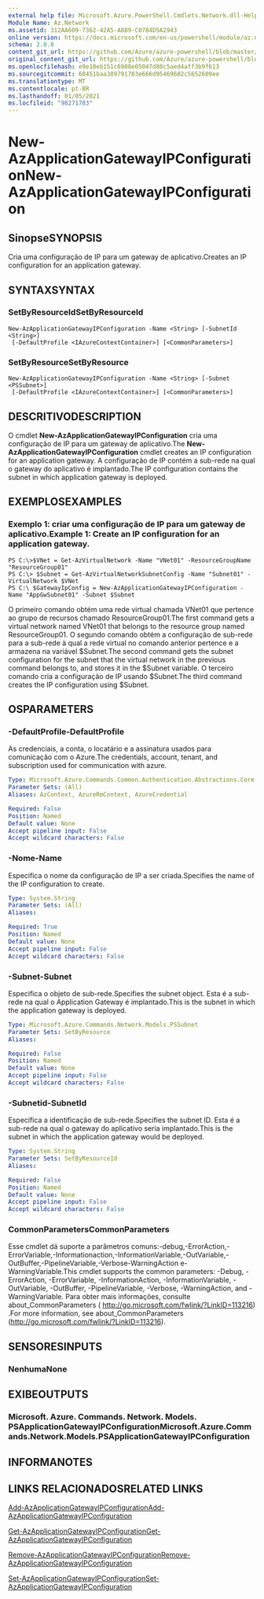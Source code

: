 ```yaml
---
external help file: Microsoft.Azure.PowerShell.Cmdlets.Network.dll-Help.xml
Module Name: Az.Network
ms.assetid: 312AA609-7362-42A5-A889-C0784D5A2943
online version: https://docs.microsoft.com/en-us/powershell/module/az.network/new-azapplicationgatewayipconfiguration
schema: 2.0.0
content_git_url: https://github.com/Azure/azure-powershell/blob/master/src/Network/Network/help/New-AzApplicationGatewayIPConfiguration.md
original_content_git_url: https://github.com/Azure/azure-powershell/blob/master/src/Network/Network/help/New-AzApplicationGatewayIPConfiguration.md
ms.openlocfilehash: e9e10eb151c6908e05047d80c5aed4aff3b9f613
ms.sourcegitcommit: 68451baa389791703e666d95469602c5652609ee
ms.translationtype: MT
ms.contentlocale: pt-BR
ms.lasthandoff: 01/05/2021
ms.locfileid: "98271783"
---
```

# <span data-ttu-id="b2302-101">New-AzApplicationGatewayIPConfiguration</span><span class="sxs-lookup"><span data-stu-id="b2302-101">New-AzApplicationGatewayIPConfiguration</span></span>

## <span data-ttu-id="b2302-102">Sinopse</span><span class="sxs-lookup"><span data-stu-id="b2302-102">SYNOPSIS</span></span>
<span data-ttu-id="b2302-103">Cria uma configuração de IP para um gateway de aplicativo.</span><span class="sxs-lookup"><span data-stu-id="b2302-103">Creates an IP configuration for an application gateway.</span></span>

## <span data-ttu-id="b2302-104">SYNTAX</span><span class="sxs-lookup"><span data-stu-id="b2302-104">SYNTAX</span></span>

### <span data-ttu-id="b2302-105">SetByResourceId</span><span class="sxs-lookup"><span data-stu-id="b2302-105">SetByResourceId</span></span>
```
New-AzApplicationGatewayIPConfiguration -Name <String> [-SubnetId <String>]
 [-DefaultProfile <IAzureContextContainer>] [<CommonParameters>]
```

### <span data-ttu-id="b2302-106">SetByResource</span><span class="sxs-lookup"><span data-stu-id="b2302-106">SetByResource</span></span>
```
New-AzApplicationGatewayIPConfiguration -Name <String> [-Subnet <PSSubnet>]
 [-DefaultProfile <IAzureContextContainer>] [<CommonParameters>]
```

## <span data-ttu-id="b2302-107">DESCRITIVO</span><span class="sxs-lookup"><span data-stu-id="b2302-107">DESCRIPTION</span></span>
<span data-ttu-id="b2302-108">O cmdlet **New-AzApplicationGatewayIPConfiguration** cria uma configuração de IP para um gateway de aplicativo.</span><span class="sxs-lookup"><span data-stu-id="b2302-108">The **New-AzApplicationGatewayIPConfiguration** cmdlet creates an IP configuration for an application gateway.</span></span>
<span data-ttu-id="b2302-109">A configuração de IP contém a sub-rede na qual o gateway do aplicativo é implantado.</span><span class="sxs-lookup"><span data-stu-id="b2302-109">The IP configuration contains the subnet in which application gateway is deployed.</span></span>

## <span data-ttu-id="b2302-110">EXEMPLOS</span><span class="sxs-lookup"><span data-stu-id="b2302-110">EXAMPLES</span></span>

### <span data-ttu-id="b2302-111">Exemplo 1: criar uma configuração de IP para um gateway de aplicativo.</span><span class="sxs-lookup"><span data-stu-id="b2302-111">Example 1: Create an IP configuration for an application gateway.</span></span>
```
PS C:\>$VNet = Get-AzVirtualNetwork -Name "VNet01" -ResourceGroupName "ResourceGroup01"
PS C:\> $Subnet = Get-AzVirtualNetworkSubnetConfig -Name "Subnet01" -VirtualNetwork $VNet 
PS C:\ $GatewayIpConfig = New-AzApplicationGatewayIPConfiguration -Name "AppGwSubnet01" -Subnet $Subnet
```

<span data-ttu-id="b2302-112">O primeiro comando obtém uma rede virtual chamada VNet01 que pertence ao grupo de recursos chamado ResourceGroup01.</span><span class="sxs-lookup"><span data-stu-id="b2302-112">The first command gets a virtual network named VNet01 that belongs to the resource group named ResourceGroup01.</span></span>
<span data-ttu-id="b2302-113">O segundo comando obtém a configuração de sub-rede para a sub-rede à qual a rede virtual no comando anterior pertence e a armazena na variável $Subnet.</span><span class="sxs-lookup"><span data-stu-id="b2302-113">The second command gets the subnet configuration for the subnet that the virtual network in the previous command belongs to, and stores it in the $Subnet variable.</span></span>
<span data-ttu-id="b2302-114">O terceiro comando cria a configuração de IP usando $Subnet.</span><span class="sxs-lookup"><span data-stu-id="b2302-114">The third command creates the IP configuration using $Subnet.</span></span>

## <span data-ttu-id="b2302-115">OS</span><span class="sxs-lookup"><span data-stu-id="b2302-115">PARAMETERS</span></span>

### <span data-ttu-id="b2302-116">-DefaultProfile</span><span class="sxs-lookup"><span data-stu-id="b2302-116">-DefaultProfile</span></span>
<span data-ttu-id="b2302-117">As credenciais, a conta, o locatário e a assinatura usados para comunicação com o Azure.</span><span class="sxs-lookup"><span data-stu-id="b2302-117">The credentials, account, tenant, and subscription used for communication with azure.</span></span>

```yaml
Type: Microsoft.Azure.Commands.Common.Authentication.Abstractions.Core.IAzureContextContainer
Parameter Sets: (All)
Aliases: AzContext, AzureRmContext, AzureCredential

Required: False
Position: Named
Default value: None
Accept pipeline input: False
Accept wildcard characters: False
```

### <span data-ttu-id="b2302-118">-Nome</span><span class="sxs-lookup"><span data-stu-id="b2302-118">-Name</span></span>
<span data-ttu-id="b2302-119">Especifica o nome da configuração de IP a ser criada.</span><span class="sxs-lookup"><span data-stu-id="b2302-119">Specifies the name of the IP configuration to create.</span></span>

```yaml
Type: System.String
Parameter Sets: (All)
Aliases:

Required: True
Position: Named
Default value: None
Accept pipeline input: False
Accept wildcard characters: False
```

### <span data-ttu-id="b2302-120">-Subnet</span><span class="sxs-lookup"><span data-stu-id="b2302-120">-Subnet</span></span>
<span data-ttu-id="b2302-121">Especifica o objeto de sub-rede.</span><span class="sxs-lookup"><span data-stu-id="b2302-121">Specifies the subnet object.</span></span>
<span data-ttu-id="b2302-122">Esta é a sub-rede na qual o Application Gateway é implantado.</span><span class="sxs-lookup"><span data-stu-id="b2302-122">This is the subnet in which the application gateway is deployed.</span></span>

```yaml
Type: Microsoft.Azure.Commands.Network.Models.PSSubnet
Parameter Sets: SetByResource
Aliases:

Required: False
Position: Named
Default value: None
Accept pipeline input: False
Accept wildcard characters: False
```

### <span data-ttu-id="b2302-123">-Subnetid</span><span class="sxs-lookup"><span data-stu-id="b2302-123">-SubnetId</span></span>
<span data-ttu-id="b2302-124">Especifica a identificação de sub-rede.</span><span class="sxs-lookup"><span data-stu-id="b2302-124">Specifies the subnet ID.</span></span>
<span data-ttu-id="b2302-125">Esta é a sub-rede na qual o gateway do aplicativo seria implantado.</span><span class="sxs-lookup"><span data-stu-id="b2302-125">This is the subnet in which the application gateway would be deployed.</span></span>

```yaml
Type: System.String
Parameter Sets: SetByResourceId
Aliases:

Required: False
Position: Named
Default value: None
Accept pipeline input: False
Accept wildcard characters: False
```

### <span data-ttu-id="b2302-126">CommonParameters</span><span class="sxs-lookup"><span data-stu-id="b2302-126">CommonParameters</span></span>
<span data-ttu-id="b2302-127">Esse cmdlet dá suporte a parâmetros comuns:-debug,-ErrorAction,-ErrorVariable,-Informationaction,-InformationVariable,-OutVariable,-OutBuffer,-PipelineVariable,-Verbose-WarningAction e-WarningVariable.</span><span class="sxs-lookup"><span data-stu-id="b2302-127">This cmdlet supports the common parameters: -Debug, -ErrorAction, -ErrorVariable, -InformationAction, -InformationVariable, -OutVariable, -OutBuffer, -PipelineVariable, -Verbose, -WarningAction, and -WarningVariable.</span></span> <span data-ttu-id="b2302-128">Para obter mais informações, consulte about_CommonParameters ( http://go.microsoft.com/fwlink/?LinkID=113216) .</span><span class="sxs-lookup"><span data-stu-id="b2302-128">For more information, see about_CommonParameters (http://go.microsoft.com/fwlink/?LinkID=113216).</span></span>

## <span data-ttu-id="b2302-129">SENSORES</span><span class="sxs-lookup"><span data-stu-id="b2302-129">INPUTS</span></span>

### <span data-ttu-id="b2302-130">Nenhuma</span><span class="sxs-lookup"><span data-stu-id="b2302-130">None</span></span>

## <span data-ttu-id="b2302-131">EXIBE</span><span class="sxs-lookup"><span data-stu-id="b2302-131">OUTPUTS</span></span>

### <span data-ttu-id="b2302-132">Microsoft. Azure. Commands. Network. Models. PSApplicationGatewayIPConfiguration</span><span class="sxs-lookup"><span data-stu-id="b2302-132">Microsoft.Azure.Commands.Network.Models.PSApplicationGatewayIPConfiguration</span></span>

## <span data-ttu-id="b2302-133">INFORMA</span><span class="sxs-lookup"><span data-stu-id="b2302-133">NOTES</span></span>

## <span data-ttu-id="b2302-134">LINKS RELACIONADOS</span><span class="sxs-lookup"><span data-stu-id="b2302-134">RELATED LINKS</span></span>

[<span data-ttu-id="b2302-135">Add-AzApplicationGatewayIPConfiguration</span><span class="sxs-lookup"><span data-stu-id="b2302-135">Add-AzApplicationGatewayIPConfiguration</span></span>](./Add-AzApplicationGatewayIPConfiguration.md)

[<span data-ttu-id="b2302-136">Get-AzApplicationGatewayIPConfiguration</span><span class="sxs-lookup"><span data-stu-id="b2302-136">Get-AzApplicationGatewayIPConfiguration</span></span>](./Get-AzApplicationGatewayIPConfiguration.md)

[<span data-ttu-id="b2302-137">Remove-AzApplicationGatewayIPConfiguration</span><span class="sxs-lookup"><span data-stu-id="b2302-137">Remove-AzApplicationGatewayIPConfiguration</span></span>](./Remove-AzApplicationGatewayIPConfiguration.md)

[<span data-ttu-id="b2302-138">Set-AzApplicationGatewayIPConfiguration</span><span class="sxs-lookup"><span data-stu-id="b2302-138">Set-AzApplicationGatewayIPConfiguration</span></span>](./Set-AzApplicationGatewayIPConfiguration.md)


